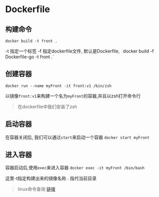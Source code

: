 
# Dockerfile

## 构建命令

`docker build -t front .`

-t 指定一个标签
-f 指定dockerfile文件, 默认是Dockerfile, `
`docker build -f Dockerfile-go -t front .`


## 创建容器

`docker run --name myFront -it front:v1 /bin/zsh`

以镜像`front:v1`来构建一个名为`myFront`的容器,并且以zsh打开命令行
> 在dockerfile中我们安装了zsh

## 启动容器

在容器关闭后, 我们可以通过`start`来启动一个容器
`docker start myFront`

## 进入容器

容器启动后,使用`exec`来进入容器
`docker exec -it myFront /bin/bash`

这里-t指定构建出来的镜像名称
. 指代当前目录

> linux命令查询 [链接](https://wangchujiang.com/linux-command/)
